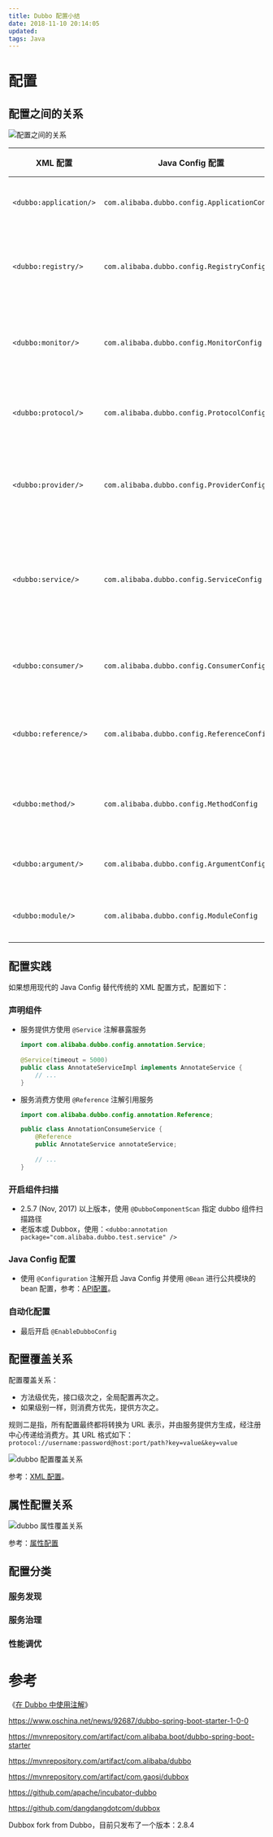 ```yaml
---
title: Dubbo 配置小结
date: 2018-11-10 20:14:05
updated:
tags: Java
---
```


# 配置

## 配置之间的关系

![配置之间的关系](/img/dubbo/dubbo-config.jpg)

| XML 配置               | Java Config 配置                             | 配置         | 解释                                                         |
| ---------------------- | -------------------------------------------- | ------------ | ------------------------------------------------------------ |
| `<dubbo:application/>` | `com.alibaba.dubbo.config.ApplicationConfig` | 应用配置     | 用于配置当前应用信息，不管该应用是提供者还是消费者           |
| `<dubbo:registry/>`    | `com.alibaba.dubbo.config.RegistryConfig`    | 注册中心配置 | 用于配置连接注册中心相关信息                                 |
| `<dubbo:monitor/>`     | `com.alibaba.dubbo.config.MonitorConfig`     | 监控中心配置 | 用于配置连接监控中心相关信息，可选                           |
| `<dubbo:protocol/>`    | `com.alibaba.dubbo.config.ProtocolConfig`    | 协议配置     | 用于配置提供服务的协议信息，协议由提供方指定，消费方**被动接受** |
| `<dubbo:provider/>`    | `com.alibaba.dubbo.config.ProviderConfig`    | 提供方配置   | 当 `ProtocolConfig` 和 `ServiceConfig` 某属性没有配置时，采用此缺省值，可选 |
| `<dubbo:service/>`     | `com.alibaba.dubbo.config.ServiceConfig`     | 服务配置     | 用于暴露一个服务，定义服务的元信息，一个服务可以用多个协议暴露，一个服务也可以注册到多个注册中心。对应注解：`@Service` |
| `<dubbo:consumer/>`    | `com.alibaba.dubbo.config.ConsumerConfig`    | 消费方配置   | 当 `ReferenceConfig` 某属性没有配置时，采用此缺省值，可选    |
| `<dubbo:reference/>`   | `com.alibaba.dubbo.config.ReferenceConfig`   | 引用配置     | 用于创建一个远程服务代理，一个引用可以指向多个注册中心。对应注解：`@Reference` |
| `<dubbo:method/>`      | `com.alibaba.dubbo.config.MethodConfig`      | 方法配置     | 用于 `ServiceConfig` 和 `ReferenceConfig` 指定方法级的配置信息 |
| `<dubbo:argument/>`    | `com.alibaba.dubbo.config.ArgumentConfig`    | 参数配置     | 用于指定方法参数配置                                         |
| `<dubbo:module/>`      | `com.alibaba.dubbo.config.ModuleConfig`      | 模块配置     | 用于配置当前模块信息，可选                                   |

## 配置实践

如果想用现代的 Java Config 替代传统的 XML 配置方式，配置如下：

### 声明组件

* 服务提供方使用 `@Service` 注解暴露服务

  ```java
  import com.alibaba.dubbo.config.annotation.Service;
   
  @Service(timeout = 5000)
  public class AnnotateServiceImpl implements AnnotateService { 
      // ...
  }
  ```

* 服务消费方使用 `@Reference` 注解引用服务

  ```java
  import com.alibaba.dubbo.config.annotation.Reference;
  
  public class AnnotationConsumeService {
      @Reference
      public AnnotateService annotateService;
      
      // ...
  }
  ```

### 开启组件扫描

* 2.5.7 (Nov, 2017) 以上版本，使用 `@DubboComponentScan` 指定 dubbo 组件扫描路径
* 老版本或 Dubbox，使用：`<dubbo:annotation package="com.alibaba.dubbo.test.service" /> `

### Java Config 配置

* 使用 `@Configuration` 注解开启 Java Config 并使用 `@Bean` 进行公共模块的 bean 配置，参考：[API配置](http://dubbo.apache.org/zh-cn/docs/user/configuration/api.html)。


### 自动化配置

* 最后开启 `@EnableDubboConfig`

## 配置覆盖关系

配置覆盖关系：

* 方法级优先，接口级次之，全局配置再次之。
* 如果级别一样，则消费方优先，提供方次之。

规则二是指，所有配置最终都将转换为 URL 表示，并由服务提供方生成，经注册中心传递给消费方。其 URL 格式如下：`protocol://username:password@host:port/path?key=value&key=value`

![dubbo 配置覆盖关系](/img/dubbo/dubbo-config-override.jpg)

参考：[XML 配置](http://dubbo.apache.org/zh-cn/docs/user/configuration/xml.html)。

## 属性配置关系

![dubbo 属性覆盖关系](/img/dubbo/dubbo-properties-override.jpg)

参考：[属性配置](http://dubbo.apache.org/zh-cn/docs/user/configuration/properties.html)

## 配置分类

### 服务发现

### 服务治理

### 性能调优

# 参考

《[在 Dubbo 中使用注解](http://dubbo.apache.org/zh-cn/blog/dubbo-annotation.html)》

https://www.oschina.net/news/92687/dubbo-spring-boot-starter-1-0-0

https://mvnrepository.com/artifact/com.alibaba.boot/dubbo-spring-boot-starter

https://mvnrepository.com/artifact/com.alibaba/dubbo

https://mvnrepository.com/artifact/com.gaosi/dubbox

https://github.com/apache/incubator-dubbo

https://github.com/dangdangdotcom/dubbox

Dubbox fork from Dubbo，目前只发布了一个版本：2.8.4